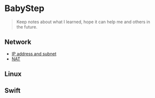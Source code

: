 # BabyStep
> Keep notes about what I learned, hope it can help me and others in the future.

## Network
* [IP address and subnet](1.Linux/ip_address_and_subnet.md)
* [NAT](1.LinuxNotes/nat.md)

## Linux

## Swift

